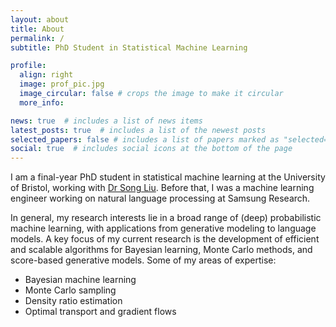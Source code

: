 ```yaml
---
layout: about
title: About
permalink: /
subtitle: PhD Student in Statistical Machine Learning

profile:
  align: right
  image: prof_pic.jpg
  image_circular: false # crops the image to make it circular
  more_info: 

news: true  # includes a list of news items
latest_posts: true  # includes a list of the newest posts
selected_papers: false # includes a list of papers marked as "selected={true}"
social: true  # includes social icons at the bottom of the page
---
```


I am a final-year PhD student in statistical machine learning at the University of Bristol, working with [Dr Song Liu](https://allmodelsarewrong.net/). Before that, I was a machine learning engineer working on natural language processing at Samsung Research.

In general, my research interests lie in a broad range of (deep) probabilistic machine learning, with applications from generative modeling to language models. A key focus of my current research is the development of efficient and scalable algorithms for Bayesian learning, Monte Carlo methods, and score-based generative models. Some of my areas of expertise:
- Bayesian machine learning
- Monte Carlo sampling
- Density ratio estimation
- Optimal transport and gradient flows





 


